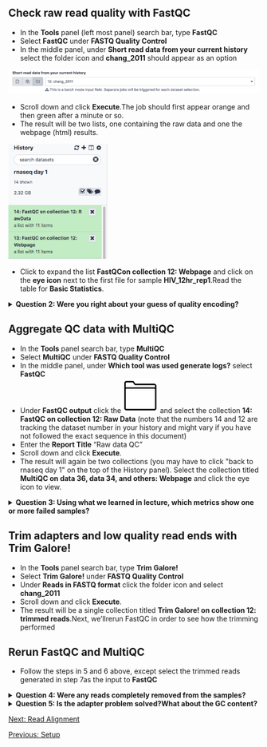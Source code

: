 ## Check raw read quality with FastQC
- In the **Tools** panel (left most panel) search bar, type **FastQC**
- Select **FastQC** under **FASTQ Quality Control**
- In the middle panel, under **Short read data from your current history** select the folder icon and **chang_2011** should appear as an option

<img src="../img/fastqc1.png" width="700">

- Scroll down and click **Execute**.The job should first appear orange and then green after a minute or so.
- The result will be two lists, one containing the raw data and one the webpage (html) results.

<img src="../img/fastqc2.png" width="200">

- Click to expand the list **FastQCon collection 12: Webpage** and click on the **eye icon** next to the first file for sample **HIV_12hr_rep1**.Read the table for **Basic Statistics**.

<details>
<summary><b>Question 2: Were you right about your guess of quality encoding? </b></summary>
<br>
Answer: yes
</details>


## Aggregate QC data with **MultiQC**
- In the **Tools** panel search bar, type **MultiQC**
- Select **MultiQC** under **FASTQ Quality Control**
- In the middle panel, under **Which tool was used generate logs?** select **FastQC**
- Under **FastQC output** click the <img src="../img/download.png" width="70"> and select the collection **14: FastQC on collection 12: Raw Data** (note that the numbers 14 and 12 are tracking the dataset number in your history and might vary if you have not followed the exact sequence in this document)
- Enter the **Report Title** “Raw data QC”
- Scroll down and click **Execute**.
- The result will again be two collections (you may have to click "back to rnaseq day 1" on the top of the History panel). Select the collection titled **MultiQC on data 36, data 34, and others: Webpage** and click the eye icon to view.

<details>
<summary><b>Question 3: Using what we learned in lecture, which metrics show one or more failed samples?</b></summary>
<br>
Answer: GC content and Adapters</details>

## Trim adapters and low quality read ends with Trim Galore!
- In the **Tools** panel search bar, type **Trim Galore!**
- Select **Trim Galore!** under **FASTQ Quality Control**
- Under **Reads in FASTQ format** click the folder icon and select **chang_2011**
- Scroll down and click **Execute**.
- The result will be a single collection titled **Trim Galore! on collection 12: trimmed reads**.Next, we’llrerun FastQC in order to see how the trimming performed

## Rerun FastQC and MultiQC
- Follow the steps in 5 and 6 above, except select the trimmed reads generated in step 7as the input to **FastQC**

<details>
<summary><b>Question 4: Were any reads completely removed from the samples?</b></summary>
<br>
Answer: no
</details>

<details>
<summary><b>Question 5: Is the adapter problem solved?What about the GC content?</b></summary>
<br>
Answer: The adapter problem is solved, but not the GC problem. The HIV 24 hour samples still failed the GC content check. Both Human and HIV are GC-poor genomes (Human reference genome is AT (60%) and GC(40%), much like HIV-1 genomes (strain HXB2: 57% AT, 43%GC)).These could be low quality samples.
</details>


[Next: Read Alignment](04_Read_alignment.md)

[Previous: Setup](02_Setup.md)
